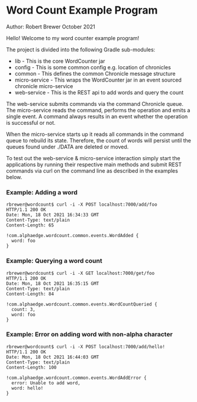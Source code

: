 # Word Count Example Program
Author: Robert Brewer 
October 2021

Hello! Welcome to my word counter example program!

The project is divided into the following Gradle sub-modules:
* lib - This is the core WordCounter jar
* config - This is some common config e.g. location of chronicles
* common - This defines the common Chronicle message structure
* micro-service - This wraps the WordCounter jar in an event sourced chronicle micro-service
* web-service - This is the REST api to add words and query the count

The web-service submits commands via the command Chronicle queue. The micro-service reads the command, performs
the operation and emits a single event. A command always results in an event whether the operation is successful or
not.

When the micro-service starts up it reads all commands in the command queue to rebuild its state. Therefore, the 
count of words will persist until the queues found under ./DATA are deleted or moved.

To test out the web-service & micro-service interaction simply start the applications by running their respective
main methods and submit REST commands via curl on the command line as described in the examples below.


### Example: Adding a word

    rbrewer@wordcount$ curl -i -X POST localhost:7000/add/foo
    HTTP/1.1 200 OK
    Date: Mon, 18 Oct 2021 16:34:33 GMT
    Content-Type: text/plain
    Content-Length: 65
    
    !com.alphaedge.wordcount.common.events.WordAdded {
      word: foo
    }

### Example: Querying a word count

    rbrewer@wordcount$ curl -i -X GET localhost:7000/get/foo
    HTTP/1.1 200 OK
    Date: Mon, 18 Oct 2021 16:35:15 GMT
    Content-Type: text/plain
    Content-Length: 84
    
    !com.alphaedge.wordcount.common.events.WordCountQueried {
      count: 3,
      word: foo
    }

### Example: Error on adding word with non-alpha character

    rbrewer@wordcount$ curl -i -X POST localhost:7000/add/hello!
    HTTP/1.1 200 OK
    Date: Mon, 18 Oct 2021 16:44:03 GMT
    Content-Type: text/plain
    Content-Length: 100
    
    !com.alphaedge.wordcount.common.events.WordAddError {
      error: Unable to add word,
      word: hello!
    }
